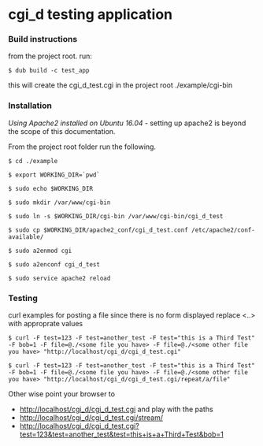 # cgi_d testing application

### Build instructions 
from the project root.  run:

```
$ dub build -c test_app
```

this will create the cgi_d_test.cgi in the project root ./example/cgi-bin

### Installation
*Using Apache2 installed on Ubuntu 16.04* - setting up apache2 is beyond the scope of this documentation.

From the project root folder run the following.

```
$ cd ./example

$ export WORKING_DIR=`pwd`

$ sudo echo $WORKING_DIR

$ sudo mkdir /var/www/cgi-bin

$ sudo ln -s $WORKING_DIR/cgi-bin /var/www/cgi-bin/cgi_d_test

$ sudo cp $WORKING_DIR/apache2_conf/cgi_d_test.conf /etc/apache2/conf-available/

$ sudo a2enmod cgi

$ sudo a2enconf cgi_d_test

$ sudo service apache2 reload
```

### Testing


curl examples for posting a file since there is no form displayed replace <..> with approprate values

```
$ curl -F test=123 -F test=another_test -F test="this is a Third Test" -F bob=1 -F file=@./<some file you have> -F file=@./<some other file you have> "http://localhost/cgi_d/cgi_d_test.cgi"

$ curl -F test=123 -F test=another_test -F test="this is a Third Test" -F bob=1 -F file=@./<some file you have> -F file=@./<some other file you have> "http://localhost/cgi_d/cgi_d_test.cgi/repeat/a/file"
```
Other wise point your browser to
 
* [http://localhost/cgi_d/cgi_d_test.cgi](http://localhost/cgi_d/cgi_d_test.cgi) and play with the paths
* [http://localhost/cgi_d/cgi_d_test.cgi/stream/](http://localhost/cgi_d/cgi_d_test.cgi/stream/)
* [http://localhost/cgi_d/cgi_d_test.cgi?test=123&test=another_test&test=this+is+a+Third+Test&bob=1](http://localhost/cgi_d/cgi_d_test.cgi?test=123&test=another_test&test=this+is+a+Third+Test&bob=1)
